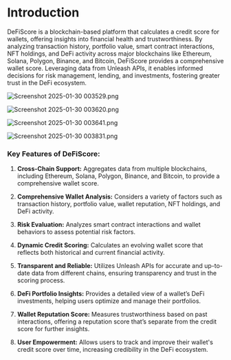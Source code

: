 # Introduction

DeFiScore is a blockchain-based platform that calculates a credit score for wallets, offering insights into financial health and trustworthiness. By analyzing transaction history, portfolio value, smart contract interactions, NFT holdings, and DeFi activity across major blockchains like Ethereum, Solana, Polygon, Binance, and Bitcoin, DeFiScore provides a comprehensive wallet score. Leveraging data from Unleash APIs, it enables informed decisions for risk management, lending, and investments, fostering greater trust in the DeFi ecosystem.

![Screenshot 2025-01-30 003529.png](https://cdn.dorahacks.io/static/files/194b37b8975db57fb9d12c641feb8d8d.png)

![Screenshot 2025-01-30 003620.png](https://cdn.dorahacks.io/static/files/194b37c02709f38c3c00b1649e0b910e.png)

![Screenshot 2025-01-30 003641.png](https://cdn.dorahacks.io/static/files/194b37c8d8a378686e3e1df4c5a9c2a1.png)

![Screenshot 2025-01-30 003831.png](https://cdn.dorahacks.io/static/files/194b37cb0401173c30a7f44493f97d30.png)

### **Key Features of DeFiScore:**

1. **Cross-Chain Support:** Aggregates data from multiple blockchains, including Ethereum, Solana, Polygon, Binance, and Bitcoin, to provide a comprehensive wallet score.

1. **Comprehensive Wallet Analysis:** Considers a variety of factors such as transaction history, portfolio value, wallet reputation, NFT holdings, and DeFi activity.

1. **Risk Evaluation:** Analyzes smart contract interactions and wallet behaviors to assess potential risk factors.
 
1. **Dynamic Credit Scoring:** Calculates an evolving wallet score that reflects both historical and current financial activity.

1. **Transparent and Reliable:** Utilizes Unleash APIs for accurate and up-to-date data from different chains, ensuring transparency and trust in the scoring process.

1. **DeFi Portfolio Insights:** Provides a detailed view of a wallet’s DeFi investments, helping users optimize and manage their portfolios.

1. **Wallet Reputation Score:** Measures trustworthiness based on past interactions, offering a reputation score that’s separate from the credit score for further insights.
 
1. **User Empowerment:** Allows users to track and improve their wallet's credit score over time, increasing credibility in the DeFi ecosystem.